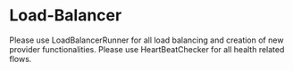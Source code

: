 # Load-Balancer
 Please use LoadBalancerRunner for all load balancing and creation of new provider functionalities.
 Please use HeartBeatChecker for all health related flows. 

